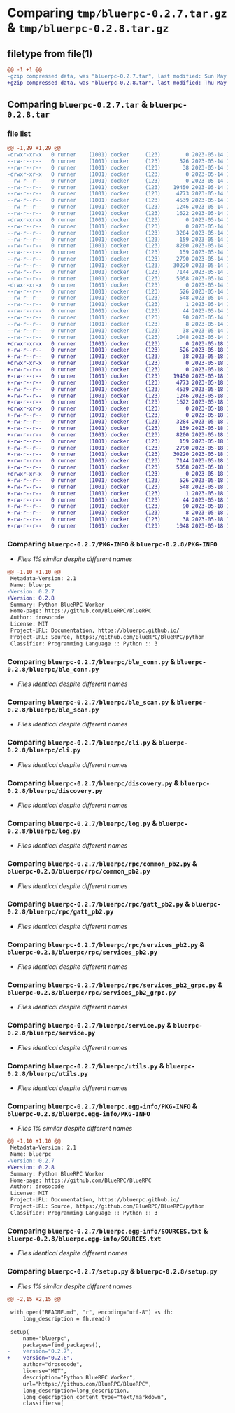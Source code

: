 # Comparing `tmp/bluerpc-0.2.7.tar.gz` & `tmp/bluerpc-0.2.8.tar.gz`

## filetype from file(1)

```diff
@@ -1 +1 @@
-gzip compressed data, was "bluerpc-0.2.7.tar", last modified: Sun May 14 16:17:25 2023, max compression
+gzip compressed data, was "bluerpc-0.2.8.tar", last modified: Thu May 18 15:04:11 2023, max compression
```

## Comparing `bluerpc-0.2.7.tar` & `bluerpc-0.2.8.tar`

### file list

```diff
@@ -1,29 +1,29 @@
-drwxr-xr-x   0 runner    (1001) docker     (123)        0 2023-05-14 16:17:25.666737 bluerpc-0.2.7/
--rw-r--r--   0 runner    (1001) docker     (123)      526 2023-05-14 16:17:25.666737 bluerpc-0.2.7/PKG-INFO
--rw-r--r--   0 runner    (1001) docker     (123)       38 2023-05-14 16:16:17.000000 bluerpc-0.2.7/README.md
-drwxr-xr-x   0 runner    (1001) docker     (123)        0 2023-05-14 16:17:25.666737 bluerpc-0.2.7/bluerpc/
--rw-r--r--   0 runner    (1001) docker     (123)        0 2023-05-14 16:16:17.000000 bluerpc-0.2.7/bluerpc/__init__.py
--rw-r--r--   0 runner    (1001) docker     (123)    19450 2023-05-14 16:16:17.000000 bluerpc-0.2.7/bluerpc/ble_conn.py
--rw-r--r--   0 runner    (1001) docker     (123)     4773 2023-05-14 16:16:17.000000 bluerpc-0.2.7/bluerpc/ble_scan.py
--rw-r--r--   0 runner    (1001) docker     (123)     4539 2023-05-14 16:16:17.000000 bluerpc-0.2.7/bluerpc/cli.py
--rw-r--r--   0 runner    (1001) docker     (123)     1246 2023-05-14 16:16:17.000000 bluerpc-0.2.7/bluerpc/discovery.py
--rw-r--r--   0 runner    (1001) docker     (123)     1622 2023-05-14 16:16:17.000000 bluerpc-0.2.7/bluerpc/log.py
-drwxr-xr-x   0 runner    (1001) docker     (123)        0 2023-05-14 16:17:25.666737 bluerpc-0.2.7/bluerpc/rpc/
--rw-r--r--   0 runner    (1001) docker     (123)        0 2023-05-14 16:17:16.000000 bluerpc-0.2.7/bluerpc/rpc/__init__.py
--rw-r--r--   0 runner    (1001) docker     (123)     3284 2023-05-14 16:17:16.000000 bluerpc-0.2.7/bluerpc/rpc/common_pb2.py
--rw-r--r--   0 runner    (1001) docker     (123)      159 2023-05-14 16:17:16.000000 bluerpc-0.2.7/bluerpc/rpc/common_pb2_grpc.py
--rw-r--r--   0 runner    (1001) docker     (123)     8200 2023-05-14 16:17:16.000000 bluerpc-0.2.7/bluerpc/rpc/gatt_pb2.py
--rw-r--r--   0 runner    (1001) docker     (123)      159 2023-05-14 16:17:16.000000 bluerpc-0.2.7/bluerpc/rpc/gatt_pb2_grpc.py
--rw-r--r--   0 runner    (1001) docker     (123)     2790 2023-05-14 16:17:16.000000 bluerpc-0.2.7/bluerpc/rpc/services_pb2.py
--rw-r--r--   0 runner    (1001) docker     (123)    30220 2023-05-14 16:17:16.000000 bluerpc-0.2.7/bluerpc/rpc/services_pb2_grpc.py
--rw-r--r--   0 runner    (1001) docker     (123)     7144 2023-05-14 16:16:17.000000 bluerpc-0.2.7/bluerpc/service.py
--rw-r--r--   0 runner    (1001) docker     (123)     5058 2023-05-14 16:16:17.000000 bluerpc-0.2.7/bluerpc/utils.py
-drwxr-xr-x   0 runner    (1001) docker     (123)        0 2023-05-14 16:17:25.666737 bluerpc-0.2.7/bluerpc.egg-info/
--rw-r--r--   0 runner    (1001) docker     (123)      526 2023-05-14 16:17:25.000000 bluerpc-0.2.7/bluerpc.egg-info/PKG-INFO
--rw-r--r--   0 runner    (1001) docker     (123)      548 2023-05-14 16:17:25.000000 bluerpc-0.2.7/bluerpc.egg-info/SOURCES.txt
--rw-r--r--   0 runner    (1001) docker     (123)        1 2023-05-14 16:17:25.000000 bluerpc-0.2.7/bluerpc.egg-info/dependency_links.txt
--rw-r--r--   0 runner    (1001) docker     (123)       44 2023-05-14 16:17:25.000000 bluerpc-0.2.7/bluerpc.egg-info/entry_points.txt
--rw-r--r--   0 runner    (1001) docker     (123)       90 2023-05-14 16:17:25.000000 bluerpc-0.2.7/bluerpc.egg-info/requires.txt
--rw-r--r--   0 runner    (1001) docker     (123)        8 2023-05-14 16:17:25.000000 bluerpc-0.2.7/bluerpc.egg-info/top_level.txt
--rw-r--r--   0 runner    (1001) docker     (123)       38 2023-05-14 16:17:25.666737 bluerpc-0.2.7/setup.cfg
--rw-r--r--   0 runner    (1001) docker     (123)     1048 2023-05-14 16:16:17.000000 bluerpc-0.2.7/setup.py
+drwxr-xr-x   0 runner    (1001) docker     (123)        0 2023-05-18 15:04:11.097549 bluerpc-0.2.8/
+-rw-r--r--   0 runner    (1001) docker     (123)      526 2023-05-18 15:04:11.097549 bluerpc-0.2.8/PKG-INFO
+-rw-r--r--   0 runner    (1001) docker     (123)       38 2023-05-18 15:03:03.000000 bluerpc-0.2.8/README.md
+drwxr-xr-x   0 runner    (1001) docker     (123)        0 2023-05-18 15:04:11.093549 bluerpc-0.2.8/bluerpc/
+-rw-r--r--   0 runner    (1001) docker     (123)        0 2023-05-18 15:03:03.000000 bluerpc-0.2.8/bluerpc/__init__.py
+-rw-r--r--   0 runner    (1001) docker     (123)    19450 2023-05-18 15:03:03.000000 bluerpc-0.2.8/bluerpc/ble_conn.py
+-rw-r--r--   0 runner    (1001) docker     (123)     4773 2023-05-18 15:03:03.000000 bluerpc-0.2.8/bluerpc/ble_scan.py
+-rw-r--r--   0 runner    (1001) docker     (123)     4539 2023-05-18 15:03:03.000000 bluerpc-0.2.8/bluerpc/cli.py
+-rw-r--r--   0 runner    (1001) docker     (123)     1246 2023-05-18 15:03:03.000000 bluerpc-0.2.8/bluerpc/discovery.py
+-rw-r--r--   0 runner    (1001) docker     (123)     1622 2023-05-18 15:03:03.000000 bluerpc-0.2.8/bluerpc/log.py
+drwxr-xr-x   0 runner    (1001) docker     (123)        0 2023-05-18 15:04:11.097549 bluerpc-0.2.8/bluerpc/rpc/
+-rw-r--r--   0 runner    (1001) docker     (123)        0 2023-05-18 15:04:02.000000 bluerpc-0.2.8/bluerpc/rpc/__init__.py
+-rw-r--r--   0 runner    (1001) docker     (123)     3284 2023-05-18 15:04:02.000000 bluerpc-0.2.8/bluerpc/rpc/common_pb2.py
+-rw-r--r--   0 runner    (1001) docker     (123)      159 2023-05-18 15:04:02.000000 bluerpc-0.2.8/bluerpc/rpc/common_pb2_grpc.py
+-rw-r--r--   0 runner    (1001) docker     (123)     8200 2023-05-18 15:04:02.000000 bluerpc-0.2.8/bluerpc/rpc/gatt_pb2.py
+-rw-r--r--   0 runner    (1001) docker     (123)      159 2023-05-18 15:04:02.000000 bluerpc-0.2.8/bluerpc/rpc/gatt_pb2_grpc.py
+-rw-r--r--   0 runner    (1001) docker     (123)     2790 2023-05-18 15:04:02.000000 bluerpc-0.2.8/bluerpc/rpc/services_pb2.py
+-rw-r--r--   0 runner    (1001) docker     (123)    30220 2023-05-18 15:04:02.000000 bluerpc-0.2.8/bluerpc/rpc/services_pb2_grpc.py
+-rw-r--r--   0 runner    (1001) docker     (123)     7144 2023-05-18 15:03:03.000000 bluerpc-0.2.8/bluerpc/service.py
+-rw-r--r--   0 runner    (1001) docker     (123)     5058 2023-05-18 15:03:03.000000 bluerpc-0.2.8/bluerpc/utils.py
+drwxr-xr-x   0 runner    (1001) docker     (123)        0 2023-05-18 15:04:11.097549 bluerpc-0.2.8/bluerpc.egg-info/
+-rw-r--r--   0 runner    (1001) docker     (123)      526 2023-05-18 15:04:11.000000 bluerpc-0.2.8/bluerpc.egg-info/PKG-INFO
+-rw-r--r--   0 runner    (1001) docker     (123)      548 2023-05-18 15:04:11.000000 bluerpc-0.2.8/bluerpc.egg-info/SOURCES.txt
+-rw-r--r--   0 runner    (1001) docker     (123)        1 2023-05-18 15:04:11.000000 bluerpc-0.2.8/bluerpc.egg-info/dependency_links.txt
+-rw-r--r--   0 runner    (1001) docker     (123)       44 2023-05-18 15:04:11.000000 bluerpc-0.2.8/bluerpc.egg-info/entry_points.txt
+-rw-r--r--   0 runner    (1001) docker     (123)       90 2023-05-18 15:04:11.000000 bluerpc-0.2.8/bluerpc.egg-info/requires.txt
+-rw-r--r--   0 runner    (1001) docker     (123)        8 2023-05-18 15:04:11.000000 bluerpc-0.2.8/bluerpc.egg-info/top_level.txt
+-rw-r--r--   0 runner    (1001) docker     (123)       38 2023-05-18 15:04:11.097549 bluerpc-0.2.8/setup.cfg
+-rw-r--r--   0 runner    (1001) docker     (123)     1048 2023-05-18 15:03:03.000000 bluerpc-0.2.8/setup.py
```

### Comparing `bluerpc-0.2.7/PKG-INFO` & `bluerpc-0.2.8/PKG-INFO`

 * *Files 1% similar despite different names*

```diff
@@ -1,10 +1,10 @@
 Metadata-Version: 2.1
 Name: bluerpc
-Version: 0.2.7
+Version: 0.2.8
 Summary: Python BlueRPC Worker
 Home-page: https://github.com/BlueRPC/BlueRPC
 Author: drosocode
 License: MIT
 Project-URL: Documentation, https://bluerpc.github.io/
 Project-URL: Source, https://github.com/BlueRPC/BlueRPC/python
 Classifier: Programming Language :: Python :: 3
```

### Comparing `bluerpc-0.2.7/bluerpc/ble_conn.py` & `bluerpc-0.2.8/bluerpc/ble_conn.py`

 * *Files identical despite different names*

### Comparing `bluerpc-0.2.7/bluerpc/ble_scan.py` & `bluerpc-0.2.8/bluerpc/ble_scan.py`

 * *Files identical despite different names*

### Comparing `bluerpc-0.2.7/bluerpc/cli.py` & `bluerpc-0.2.8/bluerpc/cli.py`

 * *Files identical despite different names*

### Comparing `bluerpc-0.2.7/bluerpc/discovery.py` & `bluerpc-0.2.8/bluerpc/discovery.py`

 * *Files identical despite different names*

### Comparing `bluerpc-0.2.7/bluerpc/log.py` & `bluerpc-0.2.8/bluerpc/log.py`

 * *Files identical despite different names*

### Comparing `bluerpc-0.2.7/bluerpc/rpc/common_pb2.py` & `bluerpc-0.2.8/bluerpc/rpc/common_pb2.py`

 * *Files identical despite different names*

### Comparing `bluerpc-0.2.7/bluerpc/rpc/gatt_pb2.py` & `bluerpc-0.2.8/bluerpc/rpc/gatt_pb2.py`

 * *Files identical despite different names*

### Comparing `bluerpc-0.2.7/bluerpc/rpc/services_pb2.py` & `bluerpc-0.2.8/bluerpc/rpc/services_pb2.py`

 * *Files identical despite different names*

### Comparing `bluerpc-0.2.7/bluerpc/rpc/services_pb2_grpc.py` & `bluerpc-0.2.8/bluerpc/rpc/services_pb2_grpc.py`

 * *Files identical despite different names*

### Comparing `bluerpc-0.2.7/bluerpc/service.py` & `bluerpc-0.2.8/bluerpc/service.py`

 * *Files identical despite different names*

### Comparing `bluerpc-0.2.7/bluerpc/utils.py` & `bluerpc-0.2.8/bluerpc/utils.py`

 * *Files identical despite different names*

### Comparing `bluerpc-0.2.7/bluerpc.egg-info/PKG-INFO` & `bluerpc-0.2.8/bluerpc.egg-info/PKG-INFO`

 * *Files 1% similar despite different names*

```diff
@@ -1,10 +1,10 @@
 Metadata-Version: 2.1
 Name: bluerpc
-Version: 0.2.7
+Version: 0.2.8
 Summary: Python BlueRPC Worker
 Home-page: https://github.com/BlueRPC/BlueRPC
 Author: drosocode
 License: MIT
 Project-URL: Documentation, https://bluerpc.github.io/
 Project-URL: Source, https://github.com/BlueRPC/BlueRPC/python
 Classifier: Programming Language :: Python :: 3
```

### Comparing `bluerpc-0.2.7/bluerpc.egg-info/SOURCES.txt` & `bluerpc-0.2.8/bluerpc.egg-info/SOURCES.txt`

 * *Files identical despite different names*

### Comparing `bluerpc-0.2.7/setup.py` & `bluerpc-0.2.8/setup.py`

 * *Files 1% similar despite different names*

```diff
@@ -2,15 +2,15 @@
 
 with open("README.md", "r", encoding="utf-8") as fh:
     long_description = fh.read()
 
 setup(
     name="bluerpc",
     packages=find_packages(),
-    version="0.2.7",
+    version="0.2.8",
     author="drosocode",
     license="MIT",
     description="Python BlueRPC Worker",
     url="https://github.com/BlueRPC/BlueRPC",
     long_description=long_description,
     long_description_content_type="text/markdown",
     classifiers=[
```

